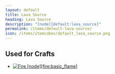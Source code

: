 ```yaml
---
layout: default
title: Lava Source
heading: Lava Source
description: "[node][default:lava_source]"
permalink: /items/default-lava-source/
icon: /items/itemcubes/default_lava_source.png
---
```



## Used for Crafts

<ul class="list-items">
    <li><a href="{{site.baseurl}}/items/fire-basic-flame/"><img src="{{site.baseurl}}/assets/img/items/itemcubes/fire_basic_flame.png" data-toggle="tooltip" title="Fire [node][fire:basic_flame]"></a></li>
</ul>